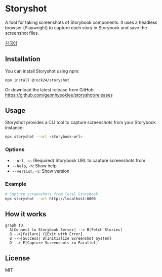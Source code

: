 # Storyshot

A tool for taking screenshots of Storybook components. It uses a headless browser (Playwright) to capture each story in Storybook and save the screenshot files.

[한국어](./README.ko.md)

## Installation

You can install Storyshot using npm:

```bash
npm install @rock24/storyshot
```

Or download the latest release from GitHub:
https://github.com/geonhyeoklee/storyshot/releases

## Usage

Storyshot provides a CLI tool to capture screenshots from your Storybook instance:

```bash
npx storyshot --url <storybook-url>
```

### Options

- `--url`, `-u`: (Required) Storybook URL to capture screenshots from
- `--help`, `-h`: Show help
- `--version`, `-v`: Show version

### Example

```bash
# Capture screenshots from local Storybook
npx storyshot --url http://localhost:6006
```

## How it works

```mermaid
graph TD;
  A[Connect to Storybook Server] --> B[Fetch Stories]
  B -->|Failure| C[Exit with Error]
  B -->|Success| D[Initialize Screenshot System]
  D --> E[Capture Screenshots in Parallel]
```

## License

MIT
